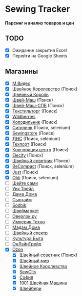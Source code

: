 # Sewing Tracker

#### Парсинг и анализ товаров и цен

## TODO

- [X] Ожидание закрытия Excel
- [X] Перейти на Google Sheets

## Магазины

- [x] [М.Видео](https://www.mvideo.ru/)
- [x] [Швейное Королевство](https://sewing-kingdom.ru/) (Поиск)
- [x] [Щвейный Король](http://sewingking.ru/)
- [x] [Швей-Маш](https://shvei-mash.ru/) (Поиск)
- [x] [Швей-Маш-СПБ](https://shveimash.spb.ru) (Поиск)
- [x] [Текстильторг](https://www.textiletorg.ru) (Поиск)
- [x] [Wildberries](https://wildberries.ru)
- [x] [Холодильник](https://www.holodilnik.ru) (Поиск)
- [x] [Ситилинк](https://www.citilink.ru) (Поиск, selenium)
- [x] [Sewingstore](https://www.sewingstore.ru/) (Поиск)
- [x] [ДНС](https://www.dns-shop.ru/) (Поиск, selenium)
- [x] [Техпорт](https://www.techport.ru/) (Поиск)
- [x] [Корпорация центр](https://kcentr.ru) (Поиск)
- [X] [Elecity](https://elecity.ru/) (Поиск)
- [X] [Швейный советник](https://sewingadvisor.ru/) (Поиск)
- [x] [BeCompact](https://becompact.ru/) (Поиск, selenium)
- [x] [Just](https://just.ru/) (Поиск)
- [x] [Oldi](https://www.oldi.ru/) (Поиск, selenium)
- [ ] [Шейте сами](https://www.veritaz.ru)
- [ ] [Уик Трейд](https://weektrade.ru/)
- [ ] [Дама Дома](https://damadoma.ru)
- [ ] [Сьютайм](https://sewtime.ru/)
- [ ] [Sodbik](https://www.sodbik.ru/)
- [ ] [Швеймаркет](https://www.redcost.ru)
- [ ] [Оверлок.ру](http://overlock.ru/)
- [ ] [Империя Техно](https://www.imperiatechno.ru/)
- [ ] [Мадам Дома](https://www.madamdoma.ru/)
- [ ] [Швейный спектр](https://swshop.ru/)
- [ ] [Культура Быта](https://moskva.kulturabt.ru/)
- [ ] [ОнЛайнТрейд](https://www.onlinetrade.ru)
- [x] [Ozon](https://ozon.ru/)
  - [x] [Швейный советник](https://www.ozon.ru/seller/shveynyy-sovetnik-85859/?miniapp=seller_85859) (Поиск)
  - [x] [Швейный мир](https://www.ozon.ru/seller/67163/?miniapp=seller_67163)
  - [x] [Швейное Королевство](https://www.ozon.ru/seller/ooo-shveynoe-korolevstvo-147310/bytovaya-tehnika-10500/?miniapp=seller_147310)
  - [x] [SewCity](https://www.ozon.ru/seller/20801/?miniapp=seller_20801)
  - [x] [София](https://www.ozon.ru/seller/shveynyy-magazin-sofiya-39531/bytovaya-tehnika-10500/?miniapp=seller_39531)
  - [x] [1001 Швейная Машина](https://www.ozon.ru/seller/1001-shveynaya-mashina-233945/products/?miniapp=seller_233945)
  - [x] [Швейбери](https://www.ozon.ru/seller/shveyberi-74775/products/?miniapp=seller_74775)
